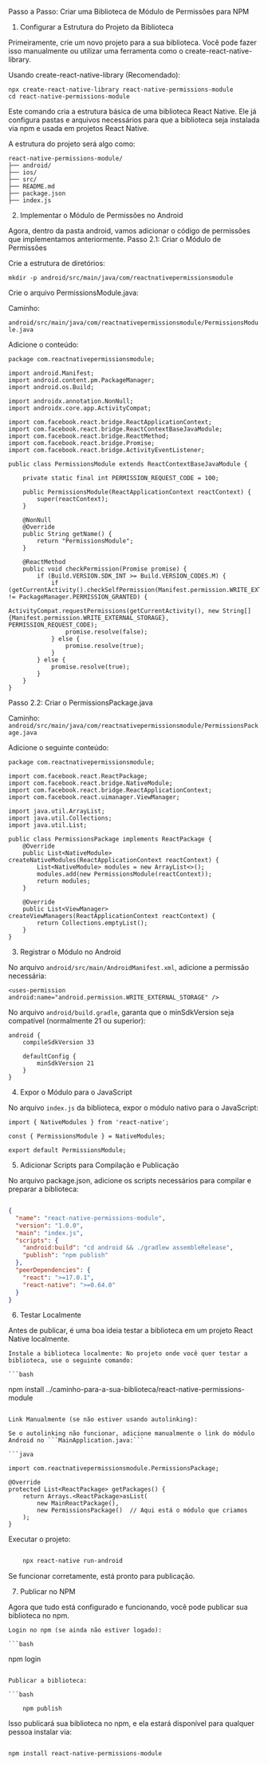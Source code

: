 Passo a Passo: Criar uma Biblioteca de Módulo de Permissões para NPM

1. Configurar a Estrutura do Projeto da Biblioteca

Primeiramente, crie um novo projeto para a sua biblioteca. Você pode fazer isso manualmente ou utilizar uma ferramenta como o create-react-native-library.

Usando create-react-native-library (Recomendado):

```
npx create-react-native-library react-native-permissions-module
cd react-native-permissions-module

```

Este comando cria a estrutura básica de uma biblioteca React Native. Ele já configura pastas e arquivos necessários para que a biblioteca seja instalada via npm e usada em projetos React Native.

A estrutura do projeto será algo como:

```
react-native-permissions-module/
├── android/
├── ios/
├── src/
├── README.md
├── package.json
├── index.js
```

2. Implementar o Módulo de Permissões no Android

Agora, dentro da pasta android, vamos adicionar o código de permissões que implementamos anteriormente.
Passo 2.1: Criar o Módulo de Permissões

Crie a estrutura de diretórios:

```
mkdir -p android/src/main/java/com/reactnativepermissionsmodule

```

Crie o arquivo PermissionsModule.java:

Caminho:

```android/src/main/java/com/reactnativepermissionsmodule/PermissionsModule.java```

Adicione o conteúdo:

```
package com.reactnativepermissionsmodule;

import android.Manifest;
import android.content.pm.PackageManager;
import android.os.Build;

import androidx.annotation.NonNull;
import androidx.core.app.ActivityCompat;

import com.facebook.react.bridge.ReactApplicationContext;
import com.facebook.react.bridge.ReactContextBaseJavaModule;
import com.facebook.react.bridge.ReactMethod;
import com.facebook.react.bridge.Promise;
import com.facebook.react.bridge.ActivityEventListener;

public class PermissionsModule extends ReactContextBaseJavaModule {

    private static final int PERMISSION_REQUEST_CODE = 100;

    public PermissionsModule(ReactApplicationContext reactContext) {
        super(reactContext);
    }

    @NonNull
    @Override
    public String getName() {
        return "PermissionsModule";
    }

    @ReactMethod
    public void checkPermission(Promise promise) {
        if (Build.VERSION.SDK_INT >= Build.VERSION_CODES.M) {
            if (getCurrentActivity().checkSelfPermission(Manifest.permission.WRITE_EXTERNAL_STORAGE) != PackageManager.PERMISSION_GRANTED) {
                ActivityCompat.requestPermissions(getCurrentActivity(), new String[]{Manifest.permission.WRITE_EXTERNAL_STORAGE}, PERMISSION_REQUEST_CODE);
                promise.resolve(false);
            } else {
                promise.resolve(true);
            }
        } else {
            promise.resolve(true);
        }
    }
}
```

Passo 2.2: Criar o PermissionsPackage.java

Caminho:
```android/src/main/java/com/reactnativepermissionsmodule/PermissionsPackage.java```

Adicione o seguinte conteúdo:

```
package com.reactnativepermissionsmodule;

import com.facebook.react.ReactPackage;
import com.facebook.react.bridge.NativeModule;
import com.facebook.react.bridge.ReactApplicationContext;
import com.facebook.react.uimanager.ViewManager;

import java.util.ArrayList;
import java.util.Collections;
import java.util.List;

public class PermissionsPackage implements ReactPackage {
    @Override
    public List<NativeModule> createNativeModules(ReactApplicationContext reactContext) {
        List<NativeModule> modules = new ArrayList<>();
        modules.add(new PermissionsModule(reactContext));
        return modules;
    }

    @Override
    public List<ViewManager> createViewManagers(ReactApplicationContext reactContext) {
        return Collections.emptyList();
    }
}

```

3. Registrar o Módulo no Android

No arquivo ```android/src/main/AndroidManifest.xml```, adicione a permissão necessária:

```<uses-permission android:name="android.permission.WRITE_EXTERNAL_STORAGE" />```

No arquivo ```android/build.gradle```, garanta que o minSdkVersion seja compatível (normalmente 21 ou superior):

```
android {
    compileSdkVersion 33

    defaultConfig {
        minSdkVersion 21
    }
}
```

4. Expor o Módulo para o JavaScript

No arquivo ```index.js``` da biblioteca, expor o módulo nativo para o JavaScript:

```
import { NativeModules } from 'react-native';

const { PermissionsModule } = NativeModules;

export default PermissionsModule;
```

5. Adicionar Scripts para Compilação e Publicação

No arquivo package.json, adicione os scripts necessários para compilar e preparar a biblioteca:

```json

{
  "name": "react-native-permissions-module",
  "version": "1.0.0",
  "main": "index.js",
  "scripts": {
    "android:build": "cd android && ./gradlew assembleRelease",
    "publish": "npm publish"
  },
  "peerDependencies": {
    "react": ">=17.0.1",
    "react-native": ">=0.64.0"
  }
}
```

6. Testar Localmente

Antes de publicar, é uma boa ideia testar a biblioteca em um projeto React Native localmente.

    Instale a biblioteca localmente: No projeto onde você quer testar a biblioteca, use o seguinte comando:

    ```bash

npm install ../caminho-para-a-sua-biblioteca/react-native-permissions-module
```

Link Manualmente (se não estiver usando autolinking):

Se o autolinking não funcionar, adicione manualmente o link do módulo Android no ```MainApplication.java:```

```java

import com.reactnativepermissionsmodule.PermissionsPackage;

@Override
protected List<ReactPackage> getPackages() {
    return Arrays.<ReactPackage>asList(
        new MainReactPackage(),
        new PermissionsPackage()  // Aqui está o módulo que criamos
    );
}
```

Executar o projeto:

```bash

    npx react-native run-android
```

Se funcionar corretamente, está pronto para publicação.

7. Publicar no NPM

Agora que tudo está configurado e funcionando, você pode publicar sua biblioteca no npm.

    Login no npm (se ainda não estiver logado):

    ```bash

npm login
```

Publicar a biblioteca:

```bash

    npm publish
```

Isso publicará sua biblioteca no npm, e ela estará disponível para qualquer pessoa instalar via:

```bash

npm install react-native-permissions-module
```

